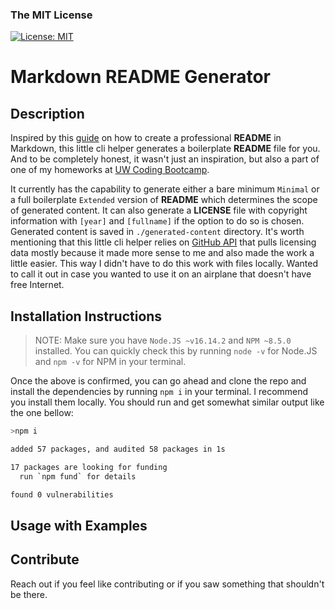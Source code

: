 ### The MIT License

[![License: MIT](https://img.shields.io/badge/License-MIT-yellow.svg)](https://opensource.org/licenses/MIT)

# Markdown README Generator

## Description

Inspired by this [guide](https://coding-boot-camp.github.io/full-stack/github/professional-readme-guide) on how to create a professional **README** in Markdown, this little cli helper generates a boilerplate **README** file for you. And to be completely honest, it wasn't just an inspiration, but also a part of one of my homeworks at [UW Coding Bootcamp](https://bootcamp.uw.edu).

It currently has the capability to generate either a bare minimum `Minimal` or a full boilerplate `Extended` version of **README** which determines the scope of generated content. It can also generate a **LICENSE** file with copyright information with `[year]` and `[fullname]` if the option to do so is chosen. Generated content is saved in `./generated-content` directory. It's worth mentioning that this little cli helper relies on [GitHub API](https://docs.github.com/en/rest) that pulls licensing data mostly because it made more sense to me and also made the work a little easier. This way I didn't have to do this work with files locally. Wanted to call it out in case you wanted to use it on an airplane that doesn't have free Internet.

## Installation Instructions

> NOTE: Make sure you have `Node.JS ~v16.14.2` and `NPM ~8.5.0` installed. You can quickly check this by running `node -v` for Node.JS and `npm -v` for NPM in your terminal.

Once the above is confirmed, you can go ahead and clone the repo and install the dependencies by running `npm i` in your terminal. I recommend you install them locally. You should run and get somewhat similar output like the one bellow:

```bash
>npm i

added 57 packages, and audited 58 packages in 1s

17 packages are looking for funding
  run `npm fund` for details

found 0 vulnerabilities
```

## Usage with Examples

## Contribute

Reach out if you feel like contributing or if you saw something that shouldn't be there.
